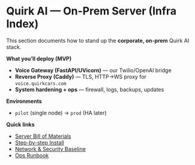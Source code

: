 # Quirk AI — On-Prem Server (Infra Index)

This section documents how to stand up the **corporate, on-prem** Quirk AI stack.

**What you’ll deploy (MVP)**
- **Voice Gateway (FastAPI/UVicorn)** — our Twilio/OpenAI bridge  
- **Reverse Proxy (Caddy)** — TLS, HTTP→WS proxy for `voice.quirkcars.com`
- **System hardening + ops** — firewall, logs, backups, updates

**Environments**  
- `pilot` (single node) → `prod` (HA later)

**Quick links**
- [Server Bill of Materials](./server-install.md#1-bill-of-materials)  
- [Step-by-step Install](./server-install.md#2-step-by-step-install)  
- [Network & Security Baseline](./security-baseline.md)  
- [Ops Runbook](../ops/runbook.md)
